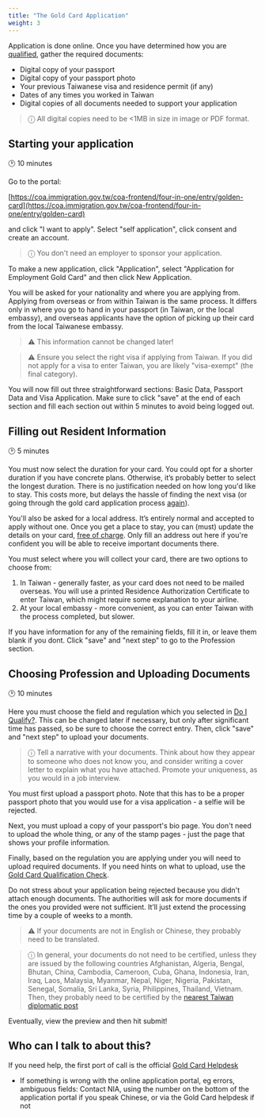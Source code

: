 ```yaml
---
title: "The Gold Card Application"
weight: 3
---
```

<!--- (c) Tom Fifield, licensed under a
Creative Commons Attribution-NonCommercial-ShareAlike 4.0 International License. -->

Application is done online. Once you have determined how you are [qualified](/application-faq/qualifications/),
 gather the required documents:

* Digital copy of your passport
* Digital copy of your passport photo
* Your previous Taiwanese visa and residence permit (if any)
* Dates of any times you worked in Taiwan
* Digital copies of all documents needed to support your application

> ⓘ  All digital copies need to be <1MB in size in image or PDF format.

## Starting your application
🕑 10 minutes

Go to the portal:

 [https://coa.immigration.gov.tw/coa-frontend/four-in-one/entry/golden-card](https://coa.immigration.gov.tw/coa-frontend/four-in-one/entry/golden-card)

and click "I want to apply". Select "self application", click consent and create an account.

> ⓘ  You don't need an employer to sponsor your application.

To make a new application, click "Application", select "Application for Employment Gold Card"
 and then click New Application.

You will be asked for your nationality and where you are applying from. 
 Applying from overseas or from within Taiwan is the same process. It differs only in where you go
 to hand in your passport (in Taiwan, or the local embassy), and overseas applicants
 have the option of picking up their card from the local Taiwanese embassy.

> ⚠️  This information cannot be changed later!

> ⚠️  Ensure you select the right visa if applying from Taiwan. If you did not apply for
> a visa to enter Taiwan, you are likely "visa-exempt" (the final category).

You will now fill out three straightforward sections: Basic Data, Passport Data and Visa Application.
Make sure to click "save" at the end of each section and fill each section out within 5 minutes to avoid being logged out.

## Filling out Resident Information
🕑 5 minutes

You must now select the duration for your card. You could opt for a shorter duration if you have
 concrete plans. Otherwise, it’s probably better to select the longest duration. There is no
 justification needed on how long you'd like to stay. This costs more, but delays the hassle of
 finding the next visa (or going through the gold card application process [again](/goldcard-holders-faq/validity/)).

You'll also be asked for a local address. It’s entirely normal and accepted to apply without one.
 Once you get a place to stay, you can (must) update the details on your card,
 [free of charge](/goldcard-holders-faq/life-in-taiwan/#what-happens-if-i-change-my-address). Only
 fill an address out here if you're confident you will be able to receive important documents there.

You must select where you will collect your card, there are two options to choose from:
1. In Taiwan - generally faster, as your card does not need to be mailed overseas. You will use a
 printed Residence Authorization Certificate to enter Taiwan, which might require some explanation
 to your airline.
1. At your local embassy - more convenient, as you can enter Taiwan with the process completed, but slower.

If you have information for any of the remaining fields, fill it in, or leave them blank if you dont.
 Click "save" and "next step" to go to the Profession section.


## Choosing Profession and Uploading Documents
🕑 10 minutes

Here you must choose the field and regulation which you selected in [Do I Qualify?](/application-faq/qualifications/).
This can be changed later if necessary, but only after significant time has passed, so
 be sure to choose the correct entry. Then, click "save" and "next step" to upload your documents.

> ⓘ  Tell a narrative with your documents. Think about how they appear to someone who
> does not know you, and consider writing a cover letter to explain what you have
> attached. Promote your uniqueness, as you would in a job interview.

You must first upload a passport photo. Note that this has to be a proper passport photo that you would
 use for a visa application - a selfie will be rejected.

Next, you must upload a copy of your passport's bio page. You don't need to upload the whole thing,
 or any of the stamp pages - just the page that shows your profile information.

Finally, based on the regulation you are applying under you will need to upload required documents.
 If you need hints on what to upload, use the [Gold Card Qualification Check](https://visafinder.tw/gold-card-qualification/).

Do not stress about your application being rejected because you didn't attach enough documents.
The authorities will ask for more documents if the ones you provided were not
 sufficient. It’ll just extend the processing time by a couple of weeks to a month.

> ⚠️  If your documents are not in English or Chinese, they probably need to be translated.

> ⓘ  In general, your documents do not need to be certified, unless they are issued by
> the following countries Afghanistan, Algeria, Bengal,
> Bhutan, China, Cambodia, Cameroon, Cuba, Ghana, Indonesia, Iran, Iraq, Laos, Malaysia, Myanmar,
> Nepal, Niger, Nigeria, Pakistan, Senegal,  Somalia, Sri Lanka, Syria, Philippines, Thailand, Vietnam.
> Then, they probably need to be certified by the [nearest Taiwan diplomatic post](https://www.mofa.gov.tw/en/OverseasOfficeLink.aspx?n=1A4D7D5A68ECF4B9&sms=A76B7230ADF29736)


Eventually, view the preview and then hit submit!



## Who can I talk to about this?
If you need help, the first port of call is the official [Gold Card Helpdesk](https://goldcard.nat.gov.tw/en/help-desk/)

- If something is wrong with the online application portal, eg errors, ambiguous fields: Contact NIA, using the number on the bottom of the application portal if you speak Chinese, or via the Gold Card helpdesk if not
